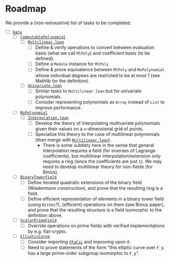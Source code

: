 
# Roadmap

We provide a (non-exhaustive) list of tasks to be completed:

- [ ] [`Data`](ZKLib/Data)
  - [ ] [`ComputablePolynomial`](ZKLib/Data/ComputablePolynomial)
    - [ ] [`Multilinear.lean`](ZKLib/Data/ComputablePolynomial/Multilinear.lean)
      - [ ] Define & verify operations to convert between evaluation basis (what we call `MlPoly`) and coefficient basis (to be defined).
      - [ ] Define a `Module` instance for `MlPoly`
      - [ ] Define & prove equivalence between `MlPoly` and `MvPolynomial` whose individual degrees are restricted to be at most 1 (see Mathlib for the definition).
    - [ ] [`Univariate.lean`](ZKLib/Data/ComputablePolynomial/Univariate.lean)
      - [ ] Similar tasks to `Multilinear.lean` but for univariate polynomials.
      - [ ] Consider representing polynomials as `Array` instead of `List` to improve performance.
  - [ ] [`MvPolynomial`](ZKLib/Data/MvPolynomial)
    - [ ] [`Interpolation.lean`](ZKLib/Data/MvPolynomial/Interpolation.lean)
      - [ ] Develop the theory of interpolating multivariate polynomials given their values on a `n`-dimensional grid of points.
      - [ ] Specialize this theory to the case of multilinear polynomials (then merge with [`Multilinear.lean`](ZKLib/Data/MvPolynomial/Multilinear.lean)).
        - There is some subtlety here in the sense that general interpolation requires a field (for inverses of Lagrange coefficients), but multilinear interpolation/extension only requires a ring (since the coefficients are just `1`). We may need to develop multilinear theory for non-fields (for Binius).
  - [ ] [`BinaryTowerField`](ZKLib/Data/BinaryTowerField)
    - [ ] Define iterated quadratic extensions of the binary field (Wiedermann construction), and prove that the resulting ring is a field.
    - [ ] Define efficient representation of elements in a binary tower field (using `BitVec`?), (efficient) operations on them (see Binius paper), and prove that the resulting structure is a field isomorphic to the definition above.
  - [ ] [`ScalarPrimeField`](ZKLib/Data/ScalarPrimeField)
    - [ ] Override operations on prime fields with verified implementations by e.g. fiat-crypto.
  - [ ] [`EllipticCurve`](ZKLib/Data/EllipticCurve/)
    - [ ] Consider importing [`FFaCiL`](https://github.com/argumentcomputer/FFaCiL.lean/tree/main) and improving upon it.
    - [ ] Need to prove statements of the form "this elliptic curve over `F_q` has a large prime-order subgroup isomorphic to `F_p`".
